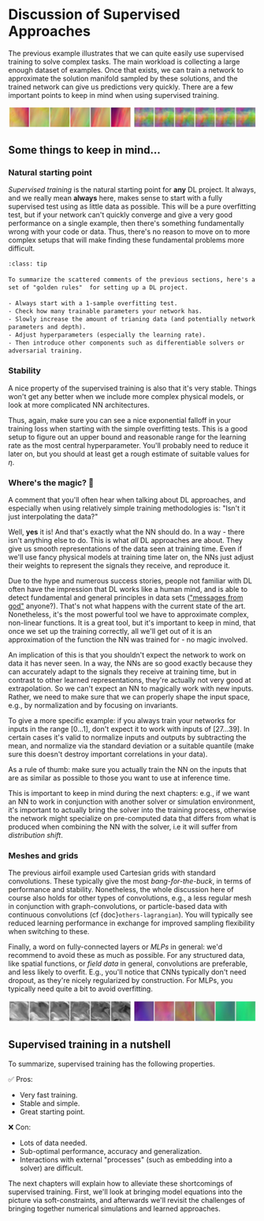 Discussion of Supervised Approaches
=======================

The previous example illustrates that we can quite easily use 
supervised training to solve complex tasks. The main workload is
collecting a large enough dataset of examples. Once that exists, we can
train a network to approximate the solution manifold sampled
by these solutions, and the trained network can give us predictions
very quickly. There are a few important points to keep in mind when 
using supervised training.

![Divider](resources/divider1.jpg)

## Some things to keep in mind...

### Natural starting point

_Supervised training_ is the natural starting point for **any** DL project. It always,
and we really mean **always** here, makes sense to start with a fully supervised
test using as little data as possible. This will be a pure overfitting test,
but if your network can't quickly converge and give a very good performance 
on a single example, then there's something fundamentally wrong
with your code or data. Thus, there's no reason to move on to more complex
setups that will make finding these fundamental problems more difficult.

```{admonition} Best practices 👑
:class: tip

To summarize the scattered comments of the previous sections, here's a set of "golden rules"  for setting up a DL project.

- Always start with a 1-sample overfitting test.
- Check how many trainable parameters your network has.
- Slowly increase the amount of trianing data (and potentially network parameters and depth).
- Adjust hyperparameters (especially the learning rate).
- Then introduce other components such as differentiable solvers or adversarial training.

```


### Stability

A nice property of the supervised training is also that it's very stable.
Things won't get any better when we include more complex physical 
models, or look at more complicated NN architectures.

Thus, again, make sure you can see a nice exponential falloff in your training 
loss when starting with the simple overfitting tests. This is a good
setup to figure out an upper bound and reasonable range for the learning rate
as the most central hyperparameter.
You'll probably need to reduce it later on, but you should at least get a 
rough estimate of suitable values for $\eta$.

### Where's the magic? 🦄 

A comment that you'll often hear when talking about DL approaches, and especially
when using relatively simple training methodologies is: "Isn't it just interpolating the data?"

Well, **yes** it is! And that's exactly what the NN should do. In a way - there isn't 
anything else to do. This is what _all_ DL approaches are about. They give us smooth
representations of the data seen at training time. Even if we'll use fancy physical 
models at training time later on, the NNs just adjust their weights to represent the signals
they receive, and reproduce it.

Due to the hype and numerous success stories, people not familiar with DL often have 
the impression that DL works like a human mind, and is able to detect fundamental
and general principles in data sets (["messages from god"](https://dilbert.com/strip/2000-01-03) anyone?).
That's not what happens with the current state of the art. Nonetheless, it's
the most powerful tool we have to approximate complex, non-linear functions.
It is a great tool, but it's important to keep in mind, that once we set up the training
correctly, all we'll get out of it is an approximation of the function the NN
was trained for - no magic involved.

An implication of this is that you shouldn't expect the network 
to work on data it has never seen. In a way, the NNs are so good exactly 
because they can accurately adapt to the signals they receive at training time,
but in contrast to other learned representations, they're actually not very good
at extrapolation. So we can't expect an NN to magically work with new inputs.
Rather, we need to make sure that we can properly shape the input space,
e.g., by normalization and by focusing on invariants. 

To give a more specific example: if you always train
your networks for inputs in the range $[0\dots1]$, don't expect it to work
with inputs of $[27\dots39]$. In certain cases it's valid to normalize
inputs and outputs by subtracting the mean, and normalize via the standard 
deviation or a suitable quantile (make sure this doesn't destroy important
correlations in your data).

As a rule of thumb: make sure you actually train the NN on the 
inputs that are as similar as possible to those you want to use at inference time.

This is important to keep in mind during the next chapters: e.g., if we
want an NN to work in conjunction with another solver or simulation environment,
it's important to actually bring the solver into the training process, otherwise
the network might specialize on pre-computed data that differs from what is produced
when combining the NN with the solver, i.e it will suffer from _distribution shift_.

### Meshes and grids

The previous airfoil example used Cartesian grids with standard 
convolutions. These typically give the most _bang-for-the-buck_, in terms
of performance and stability. Nonetheless, the whole discussion here of course 
also holds for other types of convolutions, e.g., a less regular mesh
in conjunction with graph-convolutions, or particle-based data
with continuous convolutions (cf {doc}`others-lagrangian`). You will typically see reduced learning
performance in exchange for improved sampling flexibility when switching to these.

Finally, a word on fully-connected layers or _MLPs_ in general: we'd recommend
to avoid these as much as possible. For any structured data, like spatial functions,
or _field data_ in general, convolutions are preferable, and less likely to overfit.
E.g., you'll notice that CNNs typically don't need dropout, as they're nicely
regularized by construction. For MLPs, you typically need quite a bit to
avoid overfitting.

![Divider](resources/divider2.jpg)

## Supervised training in a nutshell

To summarize, supervised training has the following properties.

✅ Pros: 
- Very fast training.
- Stable and simple.
- Great starting point.

❌ Con: 
- Lots of data needed.
- Sub-optimal performance, accuracy and generalization.
- Interactions with external "processes" (such as embedding into a solver) are difficult.

The next chapters will explain how to alleviate these shortcomings of supervised training.
First, we'll look at bringing model equations into the picture via soft-constraints, and afterwards
we'll revisit the challenges of bringing together numerical simulations and learned approaches.



